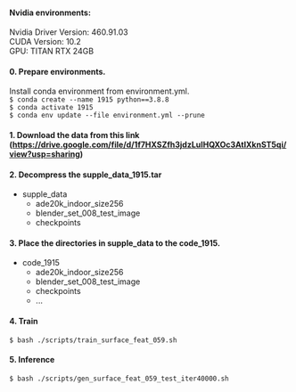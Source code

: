 #### Nvidia environments:
Nvidia Driver Version: 460.91.03  
CUDA Version: 10.2  
GPU: TITAN RTX 24GB  

#### 0. Prepare environments. 

Install conda environment from environment.yml.  
```$ conda create --name 1915 python==3.8.8 ```  
```$ conda activate 1915 ```  
```$ conda env update --file environment.yml --prune ```  

#### 1. Download the data from this link (https://drive.google.com/file/d/1f7HXSZfh3jdzLuIHQXOc3AtlXknST5qi/view?usp=sharing)

#### 2. Decompress the supple_data_1915.tar
- supple_data
    - ade20k_indoor_size256
    - blender_set_008_test_image
    - checkpoints

#### 3. Place the directories in supple_data to the code_1915.

- code_1915
    - ade20k_indoor_size256
    - blender_set_008_test_image
    - checkpoints
    - ...

#### 4. Train
``` $ bash ./scripts/train_surface_feat_059.sh ```

#### 5. Inference
``` $ bash ./scripts/gen_surface_feat_059_test_iter40000.sh ```
